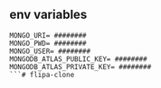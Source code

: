 ## env variables

```
MONGO_URI= ########
MONGO_PWD= ########
MONGO_USER= ########
MONGODB_ATLAS_PUBLIC_KEY= ########
MONGODB_ATLAS_PRIVATE_KEY= ########
```#   f l i p a - c l o n e  
 